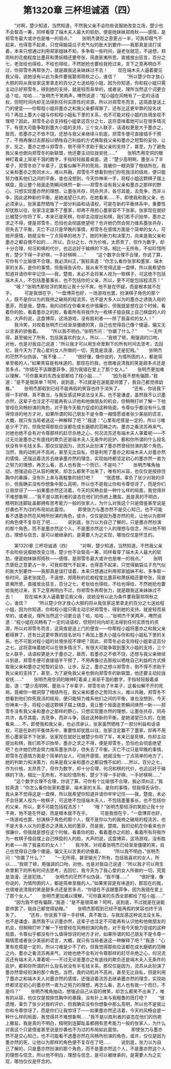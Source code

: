 # 　　第1320章 三杯坦诚酒（四）
　　“对啊，楚少知道，当然知道，不然我父亲不会险些说服她改变立场，楚少也不会智高一筹，同样看穿了端木夫人最大的软肋，便是她妹妹郑雨秋——感情，是郑雪冬最大或许也是唯一的弱点。”
　　张明杰褒贬之意更占一半，可我却既气不起来，也得意不起来，只觉得脑袋瓜子充气似的胀大到要炸——我那真是误打误着，本来只想通过利用郑家姐妹不和，多争取一些时间，逼老张就范，不逞想，郑雨秋的花痴程度比墨菲和萧妖精还要夸张，简直匪夷所思，直接放出狂言，百分之七，老张给也得给，不给也得给，不然她抢也要给我抢过来，言下之意再明白不过，你郑雪冬再帮张力，就是跟我这亲妹妹过不去！
　　现在端木夫人逼着要见我父母，说她没有以此为条件要我娶郑雨秋之心，谁信？
　　“所以楚少你才放心大胆的将从我张家这里拿走的百分之七送给程小姐，因为你知道，你和程小姐只需主动示好郑雪冬，得到她的支持，就是轻而易举的，或者说，理所当然这个词更合适？哈，哈哈……”张明杰干笑两声，喟然说道：“程小姐在风畅有了一定的话语权，但短时间内却无法得到任何实质性的资源，所以对郑雪冬而言，这简直是送上门的便宜——你帮程小姐将墨亦之和我父亲都得罪了，还有比这更牢靠的投名状吗？再加上墨大小姐与你和程小姐私下里的关系，也不可能对程小姐的处境坐视不理吧？因此，郑雪冬必会支持程小姐拿这百分之七，这将意味着她可以在很多情况下，有很大可能争取到墨大小姐的支持，三个女人联手，话语权更是大于墨亦之，故而，若墨亦之不依不饶，还想与我父亲继续斗到底，郑雪冬便可直接插手干预了，不用再像过去那般以牺牲自己利益的方式换取我父亲和墨亦之短暂的妥协、让步，反之，墨亦之想斗郑雪冬，倒不得不求助于我父亲的支持了，甚至，为了避免我父亲也倒向郑雪冬的新联盟，他还要主动拉拢安抚……”
　　张明杰用空洞的眼神盯着桌上渐渐干涸的数字，手指轻轻敲着桌面，道：“楚少高明啊，墨张斗了半辈子，郑雪冬劝了半辈子，这看似解不开的死局，竟被你一眼洞穿了根结所在。我父亲和墨亦之势同水火，难以共融，郑雪冬不想看到他们你死我活的结局，便只能努力维系他们之间的平衡，谁也没想到，今天你神来一手，将程小姐这颗棋子摆上棋盘，竟让整个局面走势瞬间焕然一新——郑雪冬没有我父亲和墨亦之那样的野心，只想实现墨亦然的理想，让墨张共存，同舟共济，各尽其能，去竞争，而非斗争，因此这种新的平衡，是她渴望已久的，在她看来……不，即使我和我父亲，也必须承认，张家虽然牺牲了一部分利益和话语权，可是在新的平衡体系中，重要性却犹胜以往，张家注定赢不了墨家，却再不用担心墨家容不下张家。张家现在就好比被楚少你将了军，本来已是死棋，你却主动提出和棋，我们若不识抬举，墨亦之求之不得，便是郑雪冬，恐怕也会彻底绝望吧？也许她仍然会努力维系墨张共存，但失去了平衡，灭亡不过只是早晚的事情，郑雪冬在感情方面是个简单的女人，可抛开感情，她就没有一丁点简单的地方了，她的判断力和决策力，向来是我父亲和墨亦之都自愧不如的……所以，百分之七，作为价格，太昂贵了，但作为数字，却十分合理，何况和棋的代价，也远远好于输棋的下场，相比一无所有，不如珍惜所有，楚少下得一手好棋，一手好棋啊……”
　　“这个数字合理不合理，你说了算，可你有个比喻很不合理，我必须纠正，”我较真道：“你怎么看你张家和墨家、端木家的关系，是你的事情，但我得告诉你，我从来不觉得这是一盘棋，所以我希望你知道并请你牢牢记住——我，楚南，未必不会将某人视为一枚棋子，可这绝不包括端木夫人，不包括墨董事长，也不包括你的父亲，所以，更不可能包括程流苏！”
　　“哦？”张明杰那轻浮的笑脸让我十分不爽，他不是在怀疑，而是根本就不在乎。
　　可是我很在乎，“一盘博弈也好，一场游戏也罢，扮演棋子角色的那个人，既不是你以为的我倚之破局的程流苏，也不是大多人以为的墨亦之诱我入局的墨菲，而是我，楚南。我的动机在你看来也许很廉价，但我就是想在这个时候，看着你的脸，看着墨亦之的脸，看着所有将我作为一枚棋子擅自摆上自己棋盘的人的脸，大声的说，这盘博弈，这场游戏，没有胜利者——除了我喜欢的女人！”
　　我冷笑，对视着张明杰已经渐渐僵硬的笑，自己也觉得自己像个傻逼，偏又无以言表的骄傲着。
　　“所以我不明白，”张明杰问：“你赢了什么？”
　　“一无所得，甚至输光了所有，包括我喜欢的女人，所以……”我顿了顿，用强调的口吻，对他，也是对我自己说道：“所以我才可以用生命里剩下的所有时间去思考，去回忆，我今天为了我心爱的女人所做的一切，究竟是浪漫，还是犯贱。”
　　张明杰的茫然不似伪装，“我不懂……”
　　“很好懂，像你说的，为情所困的人，都是简单至极的人，”如果笑容是有味道的，那现在的我，也很难说清我的笑是甜多点还是苦多点，“你错在不该跟墨菲争，因为我错在爱上了那个女人。”
　　张明杰更加难以理解，“可你赢来的东西全部都给了程小姐……”
　　“因为我不想有偏颇，”我道：“是不是很简单？呵呵，说到底，不过就是在逞能耍帅罢了，我自己都觉得幼稚。”
　　张明杰那假到已经不能再假的笑容也终于消失了。
　　“还有，你说我下得一手好棋，真不敢当，与我反感这种说法没关系，也不是谦虚，虽然我不认识墨亦然，这辈子也注定不可能再有认识他和他做朋友的机会，但稍稍打听了解一下他曾经在风畅扮演的角色，对于我今天极力促成的这种局面，令尊似乎都没有什么值得惊讶的地方才对，如果所谓的知己朋友不是令尊一厢情愿或者张少美丽的谎言，大概，就只有当局者迷这一种解释了吧？”我道：“心里有疙瘩是一定的，所以刁难是少不了的，但我觉得那些应该都在成长磨砺的范畴之内，墨亦之看流苏再来气，对她也绝不会有对令尊那样的赶尽杀绝之心，何况流苏还有端木夫人罩着呢——不过无论是墨亦之有底线的欺负还是端木夫人无条件的庇护，都和你所谓的什么投名状没有半毛钱关系，那仅仅是因为，流苏从此扮演了墨亦然曾经扮演的那个角色。当然，我的动机并不高尚，甚至无比自私，但是利用了墨亦之和端木夫人对墨亦然的感情，还强迫着流苏去继承墨亦然的理念，实现始终都坚定初心的墨亦然一直为之努力的理想，再怎么看，恶人也有我一个而已，不是吗？”
　　张明杰嘴角抽动，想强迫自己从容的微笑，却怎么都笑不出来了，唯有的从容，也仅仅是按捺住胸中的暴躁，没有扑上来与我粗鲁的扭打吧？
　　“很遗憾，辜负了张少对我的评价，但我确实没有你想象中那么高明，所以也不是我让你和令尊惊讶了，而是你们让我惊讶了——如果墨亦然还活着，今天的风畅会是一种什么样的局面，我觉得并不难想象啊……”我不是以胜利者的姿态在他们的伤疤上撒盐，我是真的不明白，精明到连脚趾盖都拥有思考能力一般的张家人，为什么对我这个只是借鉴甚至说是抄袭也不为过的布局如此震惊。
　　即使张力与墨亦然不是交心知己，也不可能看不透墨亦然在风畅所扮演的角色，或许，仅仅是因为墨亦然的死，让他以为那样的角色便不复存在了吧……
　　说到底，张力以为自己了解的，只是墨亦然扮演的那个角色，而不是墨亦然这个人，不是墨亦然这个人的理想与信念，所以他不明白，理想与信念，是可以被继承的，是需要人为之实现，哪怕仅仅是怀念的。

　　第1320章 三杯坦诚酒（四）
　　“对啊，楚少知道，当然知道，不然我父亲不会险些说服她改变立场，楚少也不会智高一筹，同样看穿了端木夫人最大的软肋，便是她妹妹郑雨秋——感情，是郑雪冬最大或许也是唯一的弱点。”
　　张明杰褒贬之意更占一半，可我却既气不起来，也得意不起来，只觉得脑袋瓜子充气似的胀大到要炸——我那真是误打误着，本来只想通过利用郑家姐妹不和，多争取一些时间，逼老张就范，不逞想，郑雨秋的花痴程度比墨菲和萧妖精还要夸张，简直匪夷所思，直接放出狂言，百分之七，老张给也得给，不给也得给，不然她抢也要给我抢过来，言下之意再明白不过，你郑雪冬再帮张力，就是跟我这亲妹妹过不去！
　　现在端木夫人逼着要见我父母，说她没有以此为条件要我娶郑雨秋之心，谁信？
　　“所以楚少你才放心大胆的将从我张家这里拿走的百分之七送给程小姐，因为你知道，你和程小姐只需主动示好郑雪冬，得到她的支持，就是轻而易举的，或者说，理所当然这个词更合适？哈，哈哈……”张明杰干笑两声，喟然说道：“程小姐在风畅有了一定的话语权，但短时间内却无法得到任何实质性的资源，所以对郑雪冬而言，这简直是送上门的便宜——你帮程小姐将墨亦之和我父亲都得罪了，还有比这更牢靠的投名状吗？再加上墨大小姐与你和程小姐私下里的关系，也不可能对程小姐的处境坐视不理吧？因此，郑雪冬必会支持程小姐拿这百分之七，这将意味着她可以在很多情况下，有很大可能争取到墨大小姐的支持，三个女人联手，话语权更是大于墨亦之，故而，若墨亦之不依不饶，还想与我父亲继续斗到底，郑雪冬便可直接插手干预了，不用再像过去那般以牺牲自己利益的方式换取我父亲和墨亦之短暂的妥协、让步，反之，墨亦之想斗郑雪冬，倒不得不求助于我父亲的支持了，甚至，为了避免我父亲也倒向郑雪冬的新联盟，他还要主动拉拢安抚……”
　　张明杰用空洞的眼神盯着桌上渐渐干涸的数字，手指轻轻敲着桌面，道：“楚少高明啊，墨张斗了半辈子，郑雪冬劝了半辈子，这看似解不开的死局，竟被你一眼洞穿了根结所在。我父亲和墨亦之势同水火，难以共融，郑雪冬不想看到他们你死我活的结局，便只能努力维系他们之间的平衡，谁也没想到，今天你神来一手，将程小姐这颗棋子摆上棋盘，竟让整个局面走势瞬间焕然一新——郑雪冬没有我父亲和墨亦之那样的野心，只想实现墨亦然的理想，让墨张共存，同舟共济，各尽其能，去竞争，而非斗争，因此这种新的平衡，是她渴望已久的，在她看来……不，即使我和我父亲，也必须承认，张家虽然牺牲了一部分利益和话语权，可是在新的平衡体系中，重要性却犹胜以往，张家注定赢不了墨家，却再不用担心墨家容不下张家。张家现在就好比被楚少你将了军，本来已是死棋，你却主动提出和棋，我们若不识抬举，墨亦之求之不得，便是郑雪冬，恐怕也会彻底绝望吧？也许她仍然会努力维系墨张共存，但失去了平衡，灭亡不过只是早晚的事情，郑雪冬在感情方面是个简单的女人，可抛开感情，她就没有一丁点简单的地方了，她的判断力和决策力，向来是我父亲和墨亦之都自愧不如的……所以，百分之七，作为价格，太昂贵了，但作为数字，却十分合理，何况和棋的代价，也远远好于输棋的下场，相比一无所有，不如珍惜所有，楚少下得一手好棋，一手好棋啊……”
　　“这个数字合理不合理，你说了算，可你有个比喻很不合理，我必须纠正，”我较真道：“你怎么看你张家和墨家、端木家的关系，是你的事情，但我得告诉你，我从来不觉得这是一盘棋，所以我希望你知道并请你牢牢记住——我，楚南，未必不会将某人视为一枚棋子，可这绝不包括端木夫人，不包括墨董事长，也不包括你的父亲，所以，更不可能包括程流苏！”
　　“哦？”张明杰那轻浮的笑脸让我十分不爽，他不是在怀疑，而是根本就不在乎。
　　可是我很在乎，“一盘博弈也好，一场游戏也罢，扮演棋子角色的那个人，既不是你以为的我倚之破局的程流苏，也不是大多人以为的墨亦之诱我入局的墨菲，而是我，楚南。我的动机在你看来也许很廉价，但我就是想在这个时候，看着你的脸，看着墨亦之的脸，看着所有将我作为一枚棋子擅自摆上自己棋盘的人的脸，大声的说，这盘博弈，这场游戏，没有胜利者——除了我喜欢的女人！”
　　我冷笑，对视着张明杰已经渐渐僵硬的笑，自己也觉得自己像个傻逼，偏又无以言表的骄傲着。
　　“所以我不明白，”张明杰问：“你赢了什么？”
　　“一无所得，甚至输光了所有，包括我喜欢的女人，所以……”我顿了顿，用强调的口吻，对他，也是对我自己说道：“所以我才可以用生命里剩下的所有时间去思考，去回忆，我今天为了我心爱的女人所做的一切，究竟是浪漫，还是犯贱。”
　　张明杰的茫然不似伪装，“我不懂……”
　　“很好懂，像你说的，为情所困的人，都是简单至极的人，”如果笑容是有味道的，那现在的我，也很难说清我的笑是甜多点还是苦多点，“你错在不该跟墨菲争，因为我错在爱上了那个女人。”
　　张明杰更加难以理解，“可你赢来的东西全部都给了程小姐……”
　　“因为我不想有偏颇，”我道：“是不是很简单？呵呵，说到底，不过就是在逞能耍帅罢了，我自己都觉得幼稚。”
　　张明杰那假到已经不能再假的笑容也终于消失了。
　　“还有，你说我下得一手好棋，真不敢当，与我反感这种说法没关系，也不是谦虚，虽然我不认识墨亦然，这辈子也注定不可能再有认识他和他做朋友的机会，但稍稍打听了解一下他曾经在风畅扮演的角色，对于我今天极力促成的这种局面，令尊似乎都没有什么值得惊讶的地方才对，如果所谓的知己朋友不是令尊一厢情愿或者张少美丽的谎言，大概，就只有当局者迷这一种解释了吧？”我道：“心里有疙瘩是一定的，所以刁难是少不了的，但我觉得那些应该都在成长磨砺的范畴之内，墨亦之看流苏再来气，对她也绝不会有对令尊那样的赶尽杀绝之心，何况流苏还有端木夫人罩着呢——不过无论是墨亦之有底线的欺负还是端木夫人无条件的庇护，都和你所谓的什么投名状没有半毛钱关系，那仅仅是因为，流苏从此扮演了墨亦然曾经扮演的那个角色。当然，我的动机并不高尚，甚至无比自私，但是利用了墨亦之和端木夫人对墨亦然的感情，还强迫着流苏去继承墨亦然的理念，实现始终都坚定初心的墨亦然一直为之努力的理想，再怎么看，恶人也有我一个而已，不是吗？”
　　张明杰嘴角抽动，想强迫自己从容的微笑，却怎么都笑不出来了，唯有的从容，也仅仅是按捺住胸中的暴躁，没有扑上来与我粗鲁的扭打吧？
　　“很遗憾，辜负了张少对我的评价，但我确实没有你想象中那么高明，所以也不是我让你和令尊惊讶了，而是你们让我惊讶了——如果墨亦然还活着，今天的风畅会是一种什么样的局面，我觉得并不难想象啊……”我不是以胜利者的姿态在他们的伤疤上撒盐，我是真的不明白，精明到连脚趾盖都拥有思考能力一般的张家人，为什么对我这个只是借鉴甚至说是抄袭也不为过的布局如此震惊。
　　即使张力与墨亦然不是交心知己，也不可能看不透墨亦然在风畅所扮演的角色，或许，仅仅是因为墨亦然的死，让他以为那样的角色便不复存在了吧……
　　说到底，张力以为自己了解的，只是墨亦然扮演的那个角色，而不是墨亦然这个人，不是墨亦然这个人的理想与信念，所以他不明白，理想与信念，是可以被继承的，是需要人为之实现，哪怕仅仅是怀念的。
